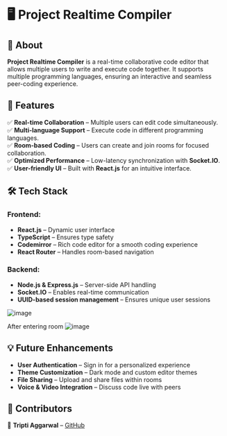 # 🖥️ Project Realtime Compiler  

## 📌 About  
**Project Realtime Compiler** is a real-time collaborative code editor that allows multiple users to write and execute code together. It supports multiple programming languages, ensuring an interactive and seamless peer-coding experience.  

## 🚀 Features  
✅ **Real-time Collaboration** – Multiple users can edit code simultaneously.  
✅ **Multi-language Support** – Execute code in different programming languages.  
✅ **Room-based Coding** – Users can create and join rooms for focused collaboration.  
✅ **Optimized Performance** – Low-latency synchronization with **Socket.IO**.  
✅ **User-friendly UI** – Built with **React.js** for an intuitive interface.  

## 🛠️ Tech Stack  

### **Frontend:**  
- **React.js** – Dynamic user interface  
- **TypeScript** – Ensures type safety  
- **Codemirror** – Rich code editor for a smooth coding experience  
- **React Router** – Handles room-based navigation  

### **Backend:**  
- **Node.js & Express.js** – Server-side API handling  
- **Socket.IO** – Enables real-time communication  
- **UUID-based session management** – Ensures unique user sessions  



![image](https://github.com/Triptigithub/Project-realtime-compiler/assets/97337950/ddbd3986-01f1-49b2-9ad8-6b8109eb470d)


After entering room
![image](https://github.com/Triptigithub/Project-realtime-compiler/assets/97337950/3fa1289c-6a82-4506-af31-0a06c258feec)


## 💡 Future Enhancements  
- **User Authentication** – Sign in for a personalized experience  
- **Theme Customization** – Dark mode and custom editor themes  
- **File Sharing** – Upload and share files within rooms  
- **Voice & Video Integration** – Discuss code live with peers  

## 🙌 Contributors  
👤 **Tripti Aggarwal** – [GitHub](https://github.com/Triptigithub)  


